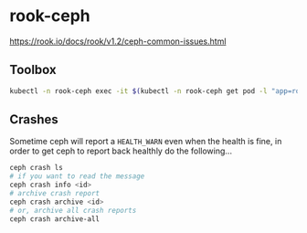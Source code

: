 # rook-ceph

https://rook.io/docs/rook/v1.2/ceph-common-issues.html

## Toolbox

```bash
kubectl -n rook-ceph exec -it $(kubectl -n rook-ceph get pod -l "app=rook-ceph-tools" -o jsonpath='{.items[0].metadata.name}') bash
```

## Crashes

Sometime ceph will report a `HEALTH_WARN` even when the health is fine, in order to get ceph to report back healthly do the following...

```bash
ceph crash ls
# if you want to read the message
ceph crash info <id>
# archive crash report
ceph crash archive <id>
# or, archive all crash reports
ceph crash archive-all
```
